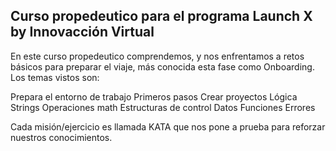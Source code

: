 ## Curso propedeutico para el programa Launch X by Innovacción Virtual
En este curso propedeutico comprendemos, y nos enfrentamos a retos básicos para preparar el viaje, más conocida esta fase como Onboarding.
Los temas vistos son:

Prepara el entorno de trabajo
Primeros pasos
Crear proyectos
Lógica
Strings
Operaciones math
Estructuras de control
Datos
Funciones
Errores

Cada misión/ejercicio es llamada KATA que nos pone a prueba para reforzar nuestros conocimientos.
